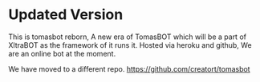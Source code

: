 # Updated Version
This is tomasbot reborn, A new era of TomasBOT which will be a part of XltraBOT as the framework of it runs it. 
Hosted via heroku and github, We are an online bot at the moment.


We have moved to a different repo. https://github.com/creatort/tomasbot

